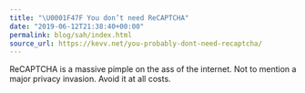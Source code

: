 ```yaml
---
title: "\U0001F47F You don’t need ReCAPTCHA"
date: "2019-06-12T21:38:40+00:00"
permalink: blog/sah/index.html
source_url: https://kevv.net/you-probably-dont-need-recaptcha/
---
```


ReCAPTCHA is a massive pimple on the ass of the internet. Not to mention a major privacy invasion. Avoid it at all costs.
